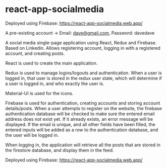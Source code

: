 # react-app-socialmedia
 Deployed using Firebase: https://react-app-socialmedia.web.app/

A pre-existing account -> Email: dave@gmail.com, Password: davedave
 
 A social media single-page application using React, Redux and Firebase. Based on Linkedin.
 Allows registering account, logging in with a registered account, and creating posts.
 
 React is used to create the main application. 
 
 Redux is used to manage logins/logouts and authentication. When a user is logged in, that user is stored in the redux user state, which will determine if a user is logged in, and who exactly the user is.
 
 Material-UI is used for the icons.
 
 Firebase is used for authentication, creating accounts and storing account details/posts. When a user attempts to register on the website, the firebase authentication database will be checked to make sure the entered email address does not exist yet. If it already exists, an error message will be displayed. If the email is unique, and all other fields have been filled, the entered inputs will be added as a row to the authentication database, and the user will be logged in.
 
 When logging in, the application will retrieve all the posts that are stored in the firestore database, and display them in the feed.
 
 Deployed using Firebase: https://react-app-socialmedia.web.app/
